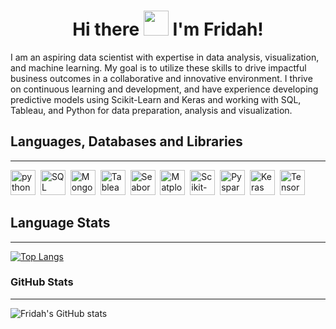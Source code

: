 ### <h1 align="center">Hi there <img src="https://media.giphy.com/media/hvRJCLFzcasrR4ia7z/giphy.gif" width="40"> I'm Fridah!</h1>

I am an aspiring data scientist with expertise in data analysis, visualization, and machine learning. My goal is to utilize these skills to drive impactful business outcomes in a collaborative and innovative environment. I thrive on continuous learning and development, and have experience developing predictive models using Scikit-Learn and Keras and working with SQL, Tableau, and Python for data preparation, analysis and visualization.

## Languages, Databases and Libraries
***
<p> 
<img src="https://img.shields.io/badge/-Python-3776AB?style=flat-square&logo=python&logoColor=white" title="Python" alt="python" height="40" width="40" />&nbsp;
<img src="https://img.shields.io/badge/-SQL-000?style=flat-square&logo=mysql&logoColor=white" title="SQL" alt="SQL" height="40" width="40" />&nbsp;
<img src="https://img.shields.io/badge/-MongoDB-47A248?style=flat-square&logo=mongodb&logoColor=white" title="MongoDB" alt="MongoDB" height="40" width="40" />&nbsp;
<img src="https://img.shields.io/badge/-Tableau-E97627?style=flat-square&logo=tableau&logoColor=white" title="Tableau" alt="Tableau" height="40" width="40" />&nbsp;
<img src="https://img.shields.io/badge/-Seaborn-4F5964?style=flat-square&logo=seaborn&logoColor=white"  title="Seaborn" alt="Seaborn" height="40" width="40" />&nbsp;
<img src="https://img.shields.io/badge/-Matplotlib-11557C?style=flat-square&logo=python&logoColor=white"  title="Matplotlib" alt="Matplotlib" height="40" width="40" />&nbsp;
<img src="https://img.shields.io/badge/-Scikit--learn-F7931E?style=flat-square&logo=scikit-learn&logoColor=white" title="Scikit-learn" alt="Scikit-learn"  height="40" width="40" />&nbsp;
<img src="https://img.shields.io/badge/-Pyspark-E25A1C?style=flat-square&logo=apache-spark&logoColor=white"  title="Pyspark" alt="Pyspark" height="40" width="40" />&nbsp;
<img src="https://img.shields.io/badge/-Keras-D00000?style=flat-square&logo=keras&logoColor=white" title="Keras" alt="Keras" height="40" width="40" />&nbsp;
<img src="https://img.shields.io/badge/-TensorFlow-FF6F00?style=flat-square&logo=tensorflow&logoColor=white" title="TensorFlow" alt="TensorFlow" height="40" width="40" />&nbsp;
</p>

## Language Stats
***
[![Top Langs](https://github-readme-stats.vercel.app/api/top-langs/?username=FridahKimathi&layout=compact&theme=vision-friendly-dark)](https://github.com/anuraghazra/github-readme-stats)

### GitHub Stats
***
![Fridah's GitHub stats](https://github-readme-stats.vercel.app/api?username=FridahKimathi&show_icons=true&theme=dracula)
